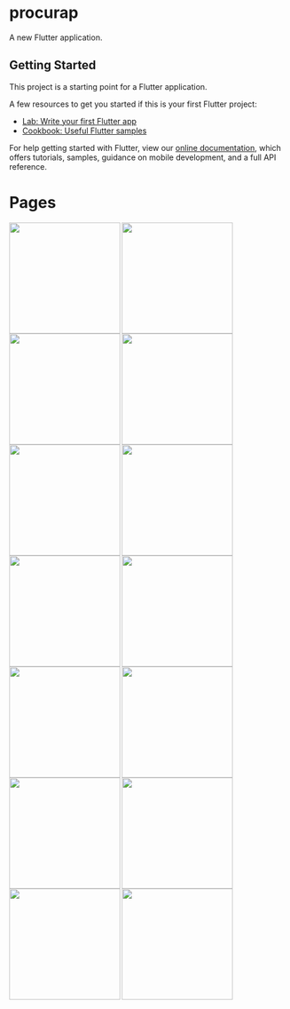 # procurap

A new Flutter application.

## Getting Started

This project is a starting point for a Flutter application.

A few resources to get you started if this is your first Flutter project:

- [Lab: Write your first Flutter app](https://flutter.dev/docs/get-started/codelab)
- [Cookbook: Useful Flutter samples](https://flutter.dev/docs/cookbook)

For help getting started with Flutter, view our
[online documentation](https://flutter.dev/docs), which offers tutorials,
samples, guidance on mobile development, and a full API reference.

# Pages

<img align="left" src="https://github.com/tainanSantos/procurap/blob/master/images/1.png" width="200"/>
<img align="left" src="https://github.com/tainanSantos/procurap/blob/master/images/2.png" width="200"/>
<img align="left" src="https://github.com/tainanSantos/procurap/blob/master/images/3.png" width="200"/>
<img align="left" src="https://github.com/tainanSantos/procurap/blob/master/images/4.png" width="200"/>
<img align="left" src="https://github.com/tainanSantos/procurap/blob/master/images/5.png" width="200"/>
<img align="left" src="https://github.com/tainanSantos/procurap/blob/master/images/6.png" width="200"/>
<img align="left" src="https://github.com/tainanSantos/procurap/blob/master/images/7.png" width="200"/>
<img align="left" src="https://github.com/tainanSantos/procurap/blob/master/images/8.png" width="200"/>
<img align="left" src="https://github.com/tainanSantos/procurap/blob/master/images/9.png" width="200"/>
<img align="left" src="https://github.com/tainanSantos/procurap/blob/master/images/10.png" width="200"/>
<img align="left" src="https://github.com/tainanSantos/procurap/blob/master/images/11.png" width="200"/>
<img align="left" src="https://github.com/tainanSantos/procurap/blob/master/images/12.png" width="200"/>
<img align="left" src="https://github.com/tainanSantos/procurap/blob/master/images/13.png" width="200"/>
<img align="left" src="https://github.com/tainanSantos/procurap/blob/master/images/14.png" width="200"/>
          
